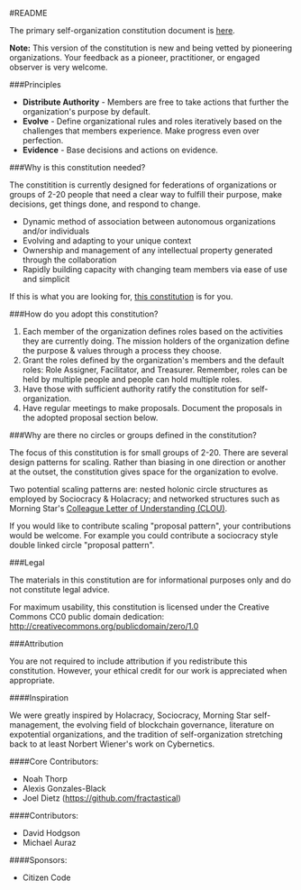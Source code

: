 #README

The primary self-organization constitution document is [here](CONSTITUTION.md).

**Note:** This version of the constitution is new and being vetted by pioneering organizations. Your feedback as a pioneer, practitioner, or engaged observer is very welcome.

###Principles

* **Distribute Authority** - Members are free to take actions that further the organization's purpose by default.
* **Evolve** - Define organizational rules and roles iteratively based on the challenges that members experience. Make progress even over perfection.
* **Evidence** - Base decisions and actions on evidence.

###Why is this constitution needed?

The constitition is currently designed for federations of organizations or groups of 2-20 people that need a clear way to fulfill their purpose, make decisions, get things done, and respond to change. 

* Dynamic method of association between autonomous organizations and/or individuals  
* Evolving and adapting to your unique context  
* Ownership and management of any intellectual property generated through the collaboration  
* Rapidly building capacity with changing team members via ease of use and simplicit

If this is what you are looking for, [this constitution](CONSTITUTION.md) is for you.

###How do you adopt this constitution?

1. Each member of the organization defines roles based on the activities they are currently doing. The mission holders of the organization define the purpose & values through a process they choose.
2. Grant the roles defined by the organization's members and the default roles: Role Assigner, Facilitator, and Treasurer. Remember, roles can be held by multiple people and people can hold multiple roles.
3. Have those with sufficient authority ratify the constitution for self-organization.
4. Have regular meetings to make proposals. Document the proposals in the adopted proposal section below.

###Why are there no circles or groups defined in the constitution?

The focus of this constitution is for small groups of 2-20. There are several design patterns for scaling. Rather than biasing in one direction or another at the outset, the constitution gives space for the organization to evolve.

Two potential scaling patterns are: nested holonic circle structures as employed by Sociocracy & Holacracy; and networked structures such as Morning Star's [Colleague Letter of Understanding (CLOU)](http://www.managementexchange.com/story/colleague-letter-understanding-replacing-jobs-commitments).

If you would like to contribute scaling "proposal pattern", your contributions would be welcome. For example you could contribute a sociocracy style double linked circle "proposal pattern".

###Legal

The materials in this constitution are for informational purposes only and do not constitute legal advice.

For maximum usability, this constitution is licensed under the Creative Commons CC0 public domain dedication:
http://creativecommons.org/publicdomain/zero/1.0

###Attribution

You are not required to include attribution if you redistribute this constitution. However, your ethical credit for our work is appreciated when appropriate.

####Inspiration

We were greatly inspired by Holacracy, Sociocracy, Morning Star self-management, the evolving field of blockchain governance, literature on expotential organizations, and the tradition of self-organization stretching back to at least Norbert Wiener's work on Cybernetics.

####Core Contributors:

* Noah Thorp
* Alexis Gonzales-Black
* Joel Dietz (https://github.com/fractastical) 

####Contributors:

* David Hodgson
* Michael Auraz

####Sponsors:

* Citizen Code
